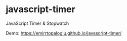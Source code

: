 # javascript-timer
JavaScript Timer &amp; Stopwatch

Demo: https://emirrtopaloglu.github.io/javascript-timer/
